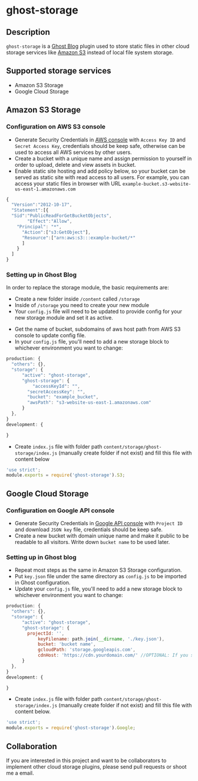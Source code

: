 # ghost-storage

## Description
`ghost-storage` is a [Ghost Blog](https://ghost.org/developers/) plugin used to store static files in other cloud storage services like [Amazon S3](https://aws.amazon.com/s3) instead of local file system storage.

## Supported storage services
- Amazon S3 Storage
- Google Cloud Storage

## Amazon S3 Storage
### Configuration on AWS S3 console
* Generate Security Credentials in [AWS console](https://aws.amazon.com) with `Access Key ID` and `Secret Access Key`, credentials should be keep safe, otherwise can be used to access all AWS services by other users.
* Create a bucket with a unique name and assign permission to yourself in order to upload, delete and view assets in bucket.
* Enable static site hosting and add policy below, so your bucket can be served as static site with read access to all users. For example, you can access your static files in browser with URL `example-bucket.s3-website-us-east-1.amazonaws.com`
```javascript
{
  "Version":"2012-10-17",
  "Statement":[{
  "Sid":"PublicReadForGetBucketObjects",
        "Effect":"Allow",
    "Principal": "*",
      "Action":["s3:GetObject"],
      "Resource":["arn:aws:s3:::example-bucket/*"
      ]
    }
  ]
}
```
### Setting up in Ghost Blog
In order to replace the storage module, the basic requirements are:

- Create a new folder inside `/content` called `/storage`
- Inside of `/storage` you need to create your new module
- Your `config.js` file will need to be updated to provide config for your new storage module and set it as active.
* Get the name of bucket, subdomains of aws host path from AWS S3 console to update config file.
* In your `config.js` file, you'll need to add a new storage block to whichever environment you want to change:
```javascript
production: {
  "others": {},
  "storage": {
      "active": "ghost-storage",
      "ghost-storage": {
          "accessKeyId": "",
        "secretAccessKey": "",
        "bucket": "example_bucket",
        "awsPath": "s3-website-us-east-1.amazonaws.com"
      }
  },
}
development: {

}
```
- Create `index.js` file with folder path `content/storage/ghost-storage/index.js` (manually create folder if not exist) and fill this file with content below
```javascript
'use strict';
module.exports = require('ghost-storage').S3;
```
## Google Cloud Storage
### Configuration on Google API console
* Generate Security Credentials in [Google API console](https://console.developers.google.com) with `Project ID` and download `JSON key` file, credentials should be keep safe.
* Create a new bucket with domain unique name and make it public to be readable to all visitors. Write down `bucket name` to be used later.
### Setting up in Ghost blog
- Repeat most steps as the same in Amazon S3 Storage configuration.
- Put `key.json` file under the same directory as `config.js` to be imported in Ghost configuration.
- Update your `config.js` file, you'll need to add a new storage block to whichever environment you want to change:
```javascript
production: {
  "others": {},
  "storage": {
      "active": "ghost-storage",
      "ghost-storage": {
        projectId: '',
            keyFilename: path.join(__dirname, './key.json'),
            bucket: 'bucket name',
            gcloudPath: 'storage.googleapis.com',
            cdnHost: 'https://cdn.yourdomain.com/' //OPTIONAL: If you serve files from a different path than storage.googleapis.com.
      }
  },
}
development: {

}
```
- Create `index.js` file with folder path `content/storage/ghost-storage/index.js` (manually create folder if not exist) and fill this file with content below.
```javascript
'use strict';
module.exports = require('ghost-storage').Google;
```



## Collaboration
If you are interested in this project and want to be collaborators to implement other cloud storage plugins, please send pull requests or shoot me a email.
